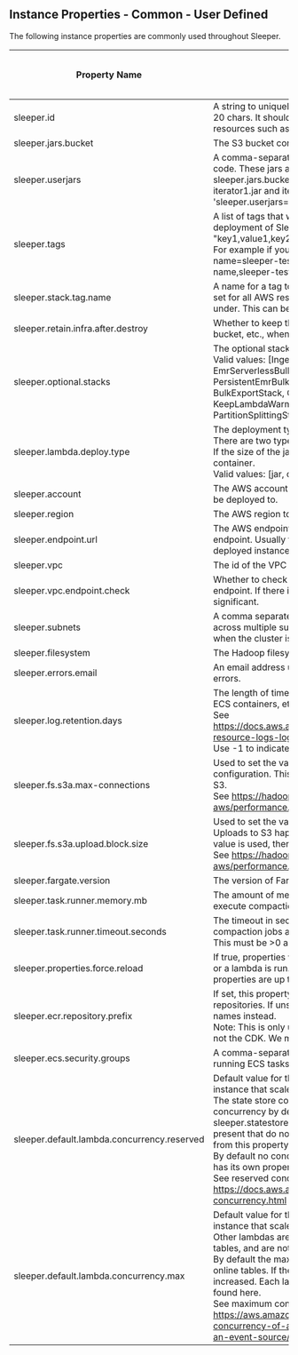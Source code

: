 ## Instance Properties - Common - User Defined

The following instance properties are commonly used throughout Sleeper.

| Property Name                               | Description                                                                                                                                                                                                                                                                                                                                                                                                                                                                                                                                                                                                                                                                                                 | Default Value                                                                                                                                                                                    | Run CDK Deploy When Changed |
|---------------------------------------------|-------------------------------------------------------------------------------------------------------------------------------------------------------------------------------------------------------------------------------------------------------------------------------------------------------------------------------------------------------------------------------------------------------------------------------------------------------------------------------------------------------------------------------------------------------------------------------------------------------------------------------------------------------------------------------------------------------------|--------------------------------------------------------------------------------------------------------------------------------------------------------------------------------------------------|-----------------------------|
| sleeper.id                                  | A string to uniquely identify this deployment. This should be no longer than 20 chars. It should be globally unique as it will be used to name AWS resources such as S3 buckets.                                                                                                                                                                                                                                                                                                                                                                                                                                                                                                                            |                                                                                                                                                                                                  | false                       |
| sleeper.jars.bucket                         | The S3 bucket containing the jar files of the Sleeper components.                                                                                                                                                                                                                                                                                                                                                                                                                                                                                                                                                                                                                                           |                                                                                                                                                                                                  | true                        |
| sleeper.userjars                            | A comma-separated list of the jars containing application specific iterator code. These jars are assumed to be in the bucket given by sleeper.jars.bucket, e.g. if that bucket contains two iterator jars called iterator1.jar and iterator2.jar then the property should be 'sleeper.userjars=iterator1.jar,iterator2.jar'.                                                                                                                                                                                                                                                                                                                                                                                |                                                                                                                                                                                                  | false                       |
| sleeper.tags                                | A list of tags that will automatically be applied to all the resources in this deployment of Sleeper. The list should be in the form "key1,value1,key2,value2,key3,value3,...".<br>For example if you want to add tags of "user=some-user" and "project-name=sleeper-test", then the list should be "user,some-user,project-name,sleeper-test".                                                                                                                                                                                                                                                                                                                                                             |                                                                                                                                                                                                  | true                        |
| sleeper.stack.tag.name                      | A name for a tag to identify the stack that deployed a resource. This will be set for all AWS resources, to the ID of the CDK stack that they are deployed under. This can be used to organise the cost explorer for billing.                                                                                                                                                                                                                                                                                                                                                                                                                                                                               | DeploymentStack                                                                                                                                                                                  | true                        |
| sleeper.retain.infra.after.destroy          | Whether to keep the sleeper table bucket, Dynamo tables, query results bucket, etc., when the instance is destroyed.                                                                                                                                                                                                                                                                                                                                                                                                                                                                                                                                                                                        | true                                                                                                                                                                                             | true                        |
| sleeper.optional.stacks                     | The optional stacks to deploy. Not case sensitive.<br>Valid values: [IngestStack, IngestBatcherStack, EmrServerlessBulkImportStack, EmrBulkImportStack, PersistentEmrBulkImportStack, EksBulkImportStack, EmrStudioStack, BulkExportStack, QueryStack, WebSocketQueryStack, AthenaStack, KeepLambdaWarmStack, CompactionStack, GarbageCollectorStack, PartitionSplittingStack, DashboardStack, TableMetricsStack]                                                                                                                                                                                                                                                                                           | IngestStack,IngestBatcherStack,EmrServerlessBulkImportStack,EmrStudioStack,QueryStack,AthenaStack,CompactionStack,GarbageCollectorStack,PartitionSplittingStack,DashboardStack,TableMetricsStack | true                        |
| sleeper.lambda.deploy.type                  | The deployment type for AWS Lambda. Not case sensitive.<br>There are two types of Lambda deployments, jar and container.<br>If the size of the jar file is too large, it will always be deployed as a container.<br>Valid values: [jar, container]                                                                                                                                                                                                                                                                                                                                                                                                                                                          | jar                                                                                                                                                                                              | true                        |
| sleeper.account                             | The AWS account number. This is the AWS account that the instance will be deployed to.                                                                                                                                                                                                                                                                                                                                                                                                                                                                                                                                                                                                                      |                                                                                                                                                                                                  | false                       |
| sleeper.region                              | The AWS region to deploy to.                                                                                                                                                                                                                                                                                                                                                                                                                                                                                                                                                                                                                                                                                |                                                                                                                                                                                                  | false                       |
| sleeper.endpoint.url                        | The AWS endpoint URL. This should only be set for a non-standard service endpoint. Usually this is used to set the URL to LocalStack for a locally deployed instance.                                                                                                                                                                                                                                                                                                                                                                                                                                                                                                                                       |                                                                                                                                                                                                  | false                       |
| sleeper.vpc                                 | The id of the VPC to deploy to.                                                                                                                                                                                                                                                                                                                                                                                                                                                                                                                                                                                                                                                                             |                                                                                                                                                                                                  | false                       |
| sleeper.vpc.endpoint.check                  | Whether to check that the VPC that the instance is deployed to has an S3 endpoint. If there is no S3 endpoint then the NAT costs can be very significant.                                                                                                                                                                                                                                                                                                                                                                                                                                                                                                                                                   | true                                                                                                                                                                                             | false                       |
| sleeper.subnets                             | A comma separated list of subnets to deploy to. ECS tasks will be run across multiple subnets. EMR clusters will be deployed in a subnet chosen when the cluster is created.                                                                                                                                                                                                                                                                                                                                                                                                                                                                                                                                |                                                                                                                                                                                                  | false                       |
| sleeper.filesystem                          | The Hadoop filesystem used to connect to S3.                                                                                                                                                                                                                                                                                                                                                                                                                                                                                                                                                                                                                                                                | s3a://                                                                                                                                                                                           | false                       |
| sleeper.errors.email                        | An email address used by the TopicStack to publish SNS notifications of errors.                                                                                                                                                                                                                                                                                                                                                                                                                                                                                                                                                                                                                             |                                                                                                                                                                                                  | true                        |
| sleeper.log.retention.days                  | The length of time in days that CloudWatch logs from lambda functions, ECS containers, etc., are retained.<br>See https://docs.aws.amazon.com/AWSCloudFormation/latest/UserGuide/aws-resource-logs-loggroup.html for valid options.<br>Use -1 to indicate infinite retention.                                                                                                                                                                                                                                                                                                                                                                                                                               | 30                                                                                                                                                                                               | true                        |
| sleeper.fs.s3a.max-connections              | Used to set the value of fs.s3a.connection.maximum on the Hadoop configuration. This controls the maximum number of http connections to S3.<br>See https://hadoop.apache.org/docs/stable/hadoop-aws/tools/hadoop-aws/performance.html                                                                                                                                                                                                                                                                                                                                                                                                                                                                       | 100                                                                                                                                                                                              | false                       |
| sleeper.fs.s3a.upload.block.size            | Used to set the value of fs.s3a.block.size on the Hadoop configuration. Uploads to S3 happen in blocks, and this sets the size of blocks. If a larger value is used, then more data is buffered before the upload begins.<br>See https://hadoop.apache.org/docs/stable/hadoop-aws/tools/hadoop-aws/performance.html                                                                                                                                                                                                                                                                                                                                                                                         | 32M                                                                                                                                                                                              | false                       |
| sleeper.fargate.version                     | The version of Fargate to use.                                                                                                                                                                                                                                                                                                                                                                                                                                                                                                                                                                                                                                                                              | 1.4.0                                                                                                                                                                                            | false                       |
| sleeper.task.runner.memory.mb               | The amount of memory in MB for the lambda that creates ECS tasks to execute compaction and ingest jobs.                                                                                                                                                                                                                                                                                                                                                                                                                                                                                                                                                                                                     | 1024                                                                                                                                                                                             | true                        |
| sleeper.task.runner.timeout.seconds         | The timeout in seconds for the lambda that creates ECS tasks to execute compaction jobs and ingest jobs.<br>This must be >0 and <= 900.                                                                                                                                                                                                                                                                                                                                                                                                                                                                                                                                                                     | 900                                                                                                                                                                                              | true                        |
| sleeper.properties.force.reload             | If true, properties will be reloaded every time a long running job is started or a lambda is run. This will mainly be used in test scenarios to ensure properties are up to date.                                                                                                                                                                                                                                                                                                                                                                                                                                                                                                                           | false                                                                                                                                                                                            | false                       |
| sleeper.ecr.repository.prefix               | If set, this property will be used as a prefix for the names of ECR repositories. If unset, then the instance ID will be used to determine the names instead.<br>Note: This is only used by the deployment scripts to upload Docker images, not the CDK. We may add the ability to use this in the CDK in the future.                                                                                                                                                                                                                                                                                                                                                                                       |                                                                                                                                                                                                  | false                       |
| sleeper.ecs.security.groups                 | A comma-separated list of up to 5 security group IDs to be used when running ECS tasks.                                                                                                                                                                                                                                                                                                                                                                                                                                                                                                                                                                                                                     |                                                                                                                                                                                                  | true                        |
| sleeper.default.lambda.concurrency.reserved | Default value for the reserved concurrency for each lambda in the Sleeper instance that scales according to the number of Sleeper tables.<br>The state store committer lambda is an exception to this, as it has reserved concurrency by default. This is set in the property sleeper.statestore.committer.concurrency.reserved. Other lambdas are present that do not scale by the number of Sleeper tables, and are not set from this property.<br>By default no concurrency is reserved for the lambdas. Each lambda also has its own property that overrides the value found here.<br>See reserved concurrency overview at: https://docs.aws.amazon.com/lambda/latest/dg/configuration-concurrency.html |                                                                                                                                                                                                  | false                       |
| sleeper.default.lambda.concurrency.max      | Default value for the maximum concurrency for each lambda in the Sleeper instance that scales according to the number of Sleeper tables.<br>Other lambdas are present that do not scale by the number of Sleeper tables, and are not set from this property.<br>By default the maximum concurrency is set to 10, which is enough for 10 online tables. If there are more online tables, this number may need to be increased. Each lambda also has its own property that overrides the value found here.<br>See maximum concurrency overview at: https://aws.amazon.com/blogs/compute/introducing-maximum-concurrency-of-aws-lambda-functions-when-using-amazon-sqs-as-an-event-source/                     | 10                                                                                                                                                                                               | false                       |
